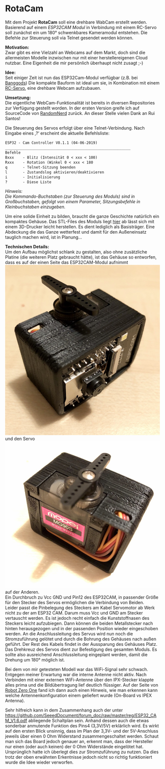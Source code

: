 # RotaCam

Mit dem Projekt <strong>RotaCam</strong> soll eine drehbare WabCam erstellt werden. 
Basierend auf einem <em>ESP32CAM Modul</em> in Verbindung mit einem RC-Servo soll zunächst ein um 180° schwenkbares Kameramodul entstehen. Die Befehle zur Steuerung soll via Telnet gesendet werden können.


<strong>Motivation:</strong>  
Zwar gibt es eine Vielzahl an Webcams auf dem Markt, doch sind die allermeisten Modelle inzwischen nur mit einer herstellereigenen Cloud nutzbar. Eine Eigenheit die mir persönlich überhaupt nicht zusagt ;-)

<strong>Idee:</strong>  
Seit einiger Zeit ist nun das ESP32Cam-Modul verfügbar (z.B. bei <a href="https://www.banggood.com/Geekcreit-ESP32-CAM-WiFi-bluetooth-Camera-Module-Development-Board-ESP32-With-Camera-Module-OV2640-p-1394679.html?rmmds=search&cur_warehouse=CN">Banggods</a>)
Die kompakte Bauform ist ideal um sie, in Kombination mit einem <a href="https://www.banggood.com/4-X-Towerpro-MG90S-Metal-Gear-RC-Micro-Servo-p-961967.html?rmmds=search&cur_warehouse=CN">RC-Servo</a>, eine drehbare Webcam aufzubauen.

<strong>Umsetzung:</strong>  
Die eigentliche WebCam-Funktionalität ist bereits in diversen Repositories zur Verfügung gestellt worden. In der ersten Version greife ich auf SourceCode von <a href="https://randomnerdtutorials.com">RandomNerd</a> zurück. An dieser Stelle vielen Dank an Rui Santos!

Die Steuerung des Servos erfolgt über eine Telnet-Verbindung. Nach Eingabe eines ‚?‘ erscheint die aktuelle Befehlsliste:

<pre><code>ESP32 - Cam Controller V0.1.1 (04-06-2019)  
_________________________________________________________  
Befehle  
Bxxx    - Blitz (Intensität 0 < xxx < 100)  
Rxxx    - Rotation (Winkel 0 < xxx < 180  
q       - Telnet-Sitzung beenden  
l       - Zustandslog aktivieren/deaktivieren 
i       - Initialisierung  
?       - Diese Liste  
</code></pre>

<em>Hinweis:  
Die Kommando-Buchstaben (zur Steuerung des Moduls) sind in Großbuchstaben, gefolgt von einem Parameter, Sitzungsbefehle in Kleinbuchstaben einzugeben.</em>

Um eine solide Einheit zu bilden, braucht die ganze Geschichte natürlich ein kompaktes Gehäuse. Das STL-Files des Moduls liegt <a href="https://github.com/HenrikAalto/RotaCam/blob/master/Webcam-Träger%20V1.4.stl">hier</a> ab lässt sich mit einem 3D-Drucker leicht herstellen. Es dient lediglich als Basisträger. Eine Abdeckung die das Ganze wetterfest und damit für den Außeneinsatz tauglich machen wird, ist in Planung…

<strong>Technischen Details:</strong>  
Um den Aufbau möglichst schlank zu gestalten, also ohne zusätzliche Platine (die weiteren Platz gebraucht hätte), ist das Gehäuse so entworfen, dass es auf der einen Seite das ESP32CAM-Modul aufnimmt 
![Title](https://github.com/HenrikAalto/RotaCam/blob/master/Gehaeuse_ESP-seitig.jpg)  
und den Servo 
![Title](https://github.com/HenrikAalto/RotaCam/blob/master/Gehaeuse_Servo-seitig.jpg)  
auf der Anderen.  
Ein Durchbruch zu Vcc GND und Pin12 des ESP32CAM, in passender Größe für den Stecker des Servos ermöglichen die Verbindung von Beiden.  
Leider passt die Pinbelegung des Steckers am Kabel Servomotor ab Werk nicht zu der am ESP32 CAM. Darum muss Vcc und GND am Stecker vertauscht werden. Es ist jedoch recht einfach die Kunststoffnasen des Steckers leicht aufzubiegen. Dann können die beiden Metallstecker nach hinten herausgezogen und in der passenden Position wieder eingeschoben werden.
An die Anschlussleitung des Servus wird nun noch die Stromzuführung gelötet und durch die Bohrung des Gehäuses nach außen geführt. Der Rest des Kabels findet in der Aussparung des Gehäuses Platz.  
Das Drehkreuz des Servos dient zur Befestigung des gesamten Moduls. Es sollte also ausreichend Anschlussleitung eingeplant werden, damit die Drehung um 180° möglich ist.  

Bei dem von mir getesteten Modell war das WiFi-Signal sehr schwach. Entgegen meiner Erwartung war die interne Antenne nicht aktiv. Nach Verbinden mit einer externen WiFi-Antenne über den IPX-Stecker klappte alles prima und die Bildübertragung lief deutlich flüssiger. Auf der Seite von <a href="https://robotzero.one/esp32-cam-arduino-ide/">Robot Zero One</a> fand ich dann auch einen Hinweis, wie man erkennen kann welche Antennenkonfiguration einem geliefert wurde (On-Board vs IPEX Antenna).

Sehr hilfreich kann in dem Zusammenhang auch der unter 
https://github.com/SeeedDocument/forum_doc/raw/master/reg/ESP32_CAM_V1.6.pdf 
abliegende Schaltplan sein. Anhand dessen auch die etwas sonderbar anmutende Funktion des Pins4 (3,3V/5V) erklärlich wird. Es wirkt auf den ersten Blick unsinnig, dass im Plan der 3,3V- und der 5V-Anschluss jeweils über einen 0 Ohm Widerstand zusammengeschaltet werden. Schaut man sich das Board jedoch genauer an, erkennt man, dass der Hersteller nur einen (oder auch keinen) der 0 Ohm Widerstände eingelötet hat.  
Ursprünglich hatte ich überlegt dies zur Stromzuführung zu nutzen. Da dies trotz der oben erwähnten Erkentnisse jedoch nicht so richtig funktioniert wurde die Idee wieder verworfen. 
